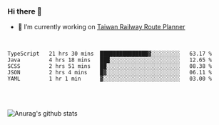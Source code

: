 ### Hi there 👋

- 🔭 I’m currently working on [Taiwan Railway Route Planner](https://github.com/Taiwan-Railway-Route-Planner)

<br/>

<!--START_SECTION:waka-->
```text
TypeScript   21 hrs 30 mins  ███████████████▓░░░░░░░░░   63.17 % 
Java         4 hrs 18 mins   ███░░░░░░░░░░░░░░░░░░░░░░   12.65 % 
SCSS         2 hrs 51 mins   ██░░░░░░░░░░░░░░░░░░░░░░░   08.38 % 
JSON         2 hrs 4 mins    █▓░░░░░░░░░░░░░░░░░░░░░░░   06.11 % 
YAML         1 hr 1 min      ▓░░░░░░░░░░░░░░░░░░░░░░░░   03.00 % 
```
<!--END_SECTION:waka-->

<br/>
<br/>

![Anurag's github stats](https://github-readme-stats.vercel.app/api?username=DepickereSven&show_icons=true&theme=tokyonight)



<!--
**DepickereSven/DepickereSven** is a ✨ _special_ ✨ repository because its `README.md` (this file) appears on your GitHub profile.

Here are some ideas to get you started:

- 🔭 I’m currently working on ...
- 🌱 I’m currently learning ...
- 👯 I’m looking to collaborate on ...
- 🤔 I’m looking for help with ...
- 💬 Ask me about ...
- 📫 How to reach me: ...
- 😄 Pronouns: ...
- ⚡ Fun fact: ...
-->

